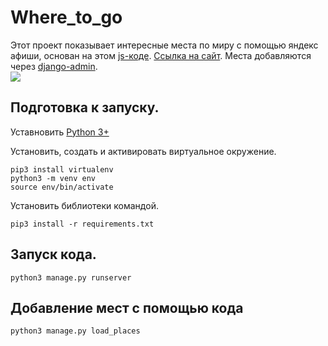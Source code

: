 # Where_to_go

Этот проект показывает интересные места по миру с помощью яндекс афиши, основан на этом [js-коде](https://github.com/devmanorg/where-to-go-frontend). [Ссылка на сайт](https://herypank.pythonanywhere.com/).  Места добавляются через [django-admin](https://herypank.pythonanywhere.com/admin).     
![](https://i.imgur.com/x3nt2d6.jpg)      
      
## Подготовка к запуску.    
Уставновить [Python 3+](https://www.python.org/downloads/)    

Установить, создать и активировать виртуальное окружение.
```
pip3 install virtualenv
python3 -m venv env
source env/bin/activate
```
Установить библиотеки командой.  
```
pip3 install -r requirements.txt  
``` 
    
## Запуск кода.  
```
python3 manage.py runserver
```
## Добавление мест с помощью кода
```
python3 manage.py load_places
```
